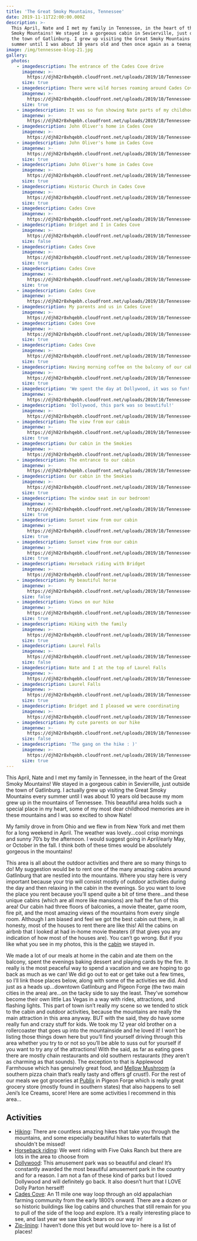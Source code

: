```yaml
---
title: 'The Great Smoky Mountains, Tennessee'
date: 2019-11-11T22:00:00.000Z
description: >-
  This April, Nate and I met my family in Tennessee, in the heart of the Great
  Smoky Mountains! We stayed in a gorgeous cabin in Sevierville, just outside
  the town of Gatlinburg. I grew up visiting the Great Smoky Mountains every
  summer until I was about 10 years old and then once again as a teenager.
image: /img/tennessee-blog-21.jpg
gallery:
  photos:
    - imagedescription: The entrance of the Cades Cove drive
      imagenew: >-
        https://djh82r8xhqebh.cloudfront.net/uploads/2019/10/Tennessee+Blog-1.jpg
      size: true
    - imagedescription: There were wild horses roaming around Cades Cove
      imagenew: >-
        https://djh82r8xhqebh.cloudfront.net/uploads/2019/10/Tennessee+Blog-2.jpg
      size: true
    - imagedescription: It was so fun showing Nate parts of my childhood!
      imagenew: >-
        https://djh82r8xhqebh.cloudfront.net/uploads/2019/10/Tennessee+Blog-3.jpg
    - imagedescription: John Oliver's home in Cades Cove
      imagenew: >-
        https://djh82r8xhqebh.cloudfront.net/uploads/2019/10/Tennessee+Blog-4.jpg
    - imagedescription: John Oliver's home in Cades Cove
      imagenew: >-
        https://djh82r8xhqebh.cloudfront.net/uploads/2019/10/Tennessee+Blog-6.jpg
      size: true
    - imagedescription: John Oliver's home in Cades Cove
      imagenew: >-
        https://djh82r8xhqebh.cloudfront.net/uploads/2019/10/Tennessee+Blog-5.jpg
      size: true
    - imagedescription: Historic Church in Cades Cove
      imagenew: >-
        https://djh82r8xhqebh.cloudfront.net/uploads/2019/10/Tennessee+Blog-7.jpg
      size: true
    - imagedescription: Cades Cove
      imagenew: >-
        https://djh82r8xhqebh.cloudfront.net/uploads/2019/10/Tennessee+Blog-8.jpg
    - imagedescription: Bridget and I in Cades Cove
      imagenew: >-
        https://djh82r8xhqebh.cloudfront.net/uploads/2019/10/Tennessee+Blog-9.jpg
      size: false
    - imagedescription: Cades Cove
      imagenew: >-
        https://djh82r8xhqebh.cloudfront.net/uploads/2019/10/Tennessee+Blog-10.jpg
      size: true
    - imagedescription: Cades Cove
      imagenew: >-
        https://djh82r8xhqebh.cloudfront.net/uploads/2019/10/Tennessee+Blog-11.jpg
      size: true
    - imagedescription: Cades Cove
      imagenew: >-
        https://djh82r8xhqebh.cloudfront.net/uploads/2019/10/Tennessee+Blog-12.jpg
    - imagedescription: My parents and us in Cades Cove!
      imagenew: >-
        https://djh82r8xhqebh.cloudfront.net/uploads/2019/10/Tennessee+Blog-15.jpg
    - imagedescription: Cades Cove
      imagenew: >-
        https://djh82r8xhqebh.cloudfront.net/uploads/2019/10/Tennessee+Blog-14.jpg
      size: true
    - imagedescription: Cades Cove
      imagenew: >-
        https://djh82r8xhqebh.cloudfront.net/uploads/2019/10/Tennessee+Blog-13.jpg
      size: true
    - imagedescription: Having morning coffee on the balcony of our cabin
      imagenew: >-
        https://djh82r8xhqebh.cloudfront.net/uploads/2019/10/Tennessee+Blog-17.jpg
      size: true
    - imagedescription: 'We spent the day at Dollywood, it was so fun!'
      imagenew: >-
        https://djh82r8xhqebh.cloudfront.net/uploads/2019/10/Tennessee+Blog-18.jpg
    - imagedescription: 'Dollywood, this park was so beautiful!'
      imagenew: >-
        https://djh82r8xhqebh.cloudfront.net/uploads/2019/10/Tennessee+Blog-19.jpg
    - imagedescription: The view from our cabin
      imagenew: >-
        https://djh82r8xhqebh.cloudfront.net/uploads/2019/10/Tennessee+Blog-21.jpg
      size: true
    - imagedescription: Our cabin in the Smokies
      imagenew: >-
        https://djh82r8xhqebh.cloudfront.net/uploads/2019/10/Tennessee+Blog-24.jpg
    - imagedescription: The entrance to our cabin
      imagenew: >-
        https://djh82r8xhqebh.cloudfront.net/uploads/2019/10/Tennessee+Blog-23.jpg
    - imagedescription: Our cabin in the Smokies
      imagenew: >-
        https://djh82r8xhqebh.cloudfront.net/uploads/2019/10/Tennessee+Blog-25.jpg
      size: true
    - imagedescription: The window seat in our bedroom!
      imagenew: >-
        https://djh82r8xhqebh.cloudfront.net/uploads/2019/10/Tennessee+Blog-22.jpg
      size: true
    - imagedescription: Sunset view from our cabin
      imagenew: >-
        https://djh82r8xhqebh.cloudfront.net/uploads/2019/10/Tennessee+Blog-26.jpg
      size: true
    - imagedescription: Sunset view from our cabin
      imagenew: >-
        https://djh82r8xhqebh.cloudfront.net/uploads/2019/10/Tennessee+Blog-28.jpg
      size: true
    - imagedescription: Horseback riding with Bridget
      imagenew: >-
        https://djh82r8xhqebh.cloudfront.net/uploads/2019/10/Tennessee+Blog-31.jpg
    - imagedescription: My beautiful horse
      imagenew: >-
        https://djh82r8xhqebh.cloudfront.net/uploads/2019/10/Tennessee+Blog-32.jpg
      size: false
    - imagedescription: Views on our hike
      imagenew: >-
        https://djh82r8xhqebh.cloudfront.net/uploads/2019/10/Tennessee+Blog-33.jpg
      size: true
    - imagedescription: Hiking with the family
      imagenew: >-
        https://djh82r8xhqebh.cloudfront.net/uploads/2019/10/Tennessee+Blog-35.jpg
      size: true
    - imagedescription: Laurel Falls
      imagenew: >-
        https://djh82r8xhqebh.cloudfront.net/uploads/2019/10/Tennessee+Blog-36.jpg
      size: false
    - imagedescription: Nate and I at the top of Laurel Falls
      imagenew: >-
        https://djh82r8xhqebh.cloudfront.net/uploads/2019/10/Tennessee+Blog-38.jpg
    - imagedescription: Laurel Falls
      imagenew: >-
        https://djh82r8xhqebh.cloudfront.net/uploads/2019/10/Tennessee+Blog-37.jpg
      size: true
    - imagedescription: Bridget and I pleased we were coordinating
      imagenew: >-
        https://djh82r8xhqebh.cloudfront.net/uploads/2019/10/Tennessee+Blog-39.jpg
    - imagedescription: My cute parents on our hike
      imagenew: >-
        https://djh82r8xhqebh.cloudfront.net/uploads/2019/10/Tennessee+Blog-40.jpg
      size: false
    - imagedescription: 'The gang on the hike : )'
      imagenew: >-
        https://djh82r8xhqebh.cloudfront.net/uploads/2019/10/Tennessee+Blog-42.jpg
      size: true
---
```

This April, Nate and I met my family in Tennessee, in the heart of the Great Smoky Mountains! We stayed in a gorgeous cabin in Sevierville, just outside the town of Gatlinburg. I actually grew up visiting the Great Smoky Mountains every summer until I was about 10 years old because my mom grew up in the mountains of Tennessee.  This beautiful area holds such a special place in my heart, some of my most dear childhood memories are in these mountains and I was so excited to show Nate!

My family drove in from Ohio and we flew in from New York and met them for a long weekend in April.  The weather was lovely...cool crisp mornings and sunny 70’s by the afternoon. I would suggest going in April/early May, or October in the fall. I think both of these times would be absolutely gorgeous in the mountains!

This area is all about the outdoor activities and there are so many things to do! My suggestion would be to rent one of the many amazing cabins around Gatlinburg that are nestled into the mountains. Where you stay here is very important because your trip will consist mostly of outdoor activities during the day and then relaxing in the cabin in the evenings. So you want to love the place you rent because you’ll spend quite a bit of time there...and these unique cabins (which are all more like mansions) are half the fun of this area! Our cabin had three floors of balconies, a movie theater, game room, fire pit, and the most amazing views of the mountains from every single room. Although I am biased and feel we got the best cabin out there, in all honesty, most of the houses to rent there are like this! All the cabins on airbnb that I looked at had in-home movie theaters (if that gives you any indication of how most of the houses are). You can’t go wrong. But if you like what you see in my photos, this is the [cabin](https://www.airbnb.com/rooms/25912562?source_impression_id=p3_1573591517_hoi5duSBZFqtZBfl) we stayed in.

We made a lot of our meals at home in the cabin and ate them on the balcony, spent the evenings baking dessert and playing cards by the fire. It really is the most peaceful way to spend a vacation and we are hoping to go back as much as we can! We did go out to eat or get take out a few times, so I’ll link those places below, along with some of the activities we did. And just as a heads up...downtown Gatlinburg and Pigeon Forge (the two main cities in the area) are…on the tacky side to say the least. They’ve somehow become their own little Las Vegas in a way with rides, attractions, and flashing lights. This part of town isn’t really my scene so we tended to stick to the cabin and outdoor activities, because the mountains are really the main attraction in this area anyway. BUT with the said, they do have some really fun and crazy stuff for kids. We took my 12 year old brother on a rollercoaster that goes up into the mountainside and he loved it! I won’t be listing those things down here but you’ll find yourself driving through this area whether you try to or not so you’ll be able to suss out for yourself if you want to try any of the attractions! With the said, as far as eating goes there are mostly chain restaurants and old southern restaurants (they aren't as charming as that sounds). The exception to that is Applewood Farmhouse which has genuinely great food, and [Mellow Mushroom](https://mellowmushroom.com/) (a southern pizza chain that’s really tasty and offers gf crust!). For the rest of our meals we got groceries at [Publix](https://www.google.com/maps/place/Publix+Super+Market+at+Valley+Forge+Shopping+Center/@35.8025677,-83.5785784,17z/data=!3m1!4b1!4m5!3m4!1s0x885bff6c0fbd4217:0x88f01cdd61905d43!8m2!3d35.8025634!4d-83.5763844) in Pigeon Forge which is really great grocery store (mostly found in southern states) that also happens to sell Jeni’s Ice Creams, score! Here are some activities I recommend in this area...

## **Activities**

* [Hiking](http://www.hikinginthesmokys.com/location.htm): There are countless amazing hikes that take you through the mountains, and some especially beautiful hikes to waterfalls that shouldn't be missed!
* [Horseback riding](https://www.nps.gov/grsm/planyourvisit/horseriding.htm): We went riding with Five Oaks Ranch but there are lots in the area to choose from
* [Dollywood](https://www.dollywood.com/): This amusement park was so beautiful and clean! It’s constantly awarded the most beautiful amusement park in the country and for a reason. I am not a fan of these kind of parks but I loved Dollywood and will definitely go back. It also doesn’t hurt that I LOVE Dolly Parton herself!
* [Cades Cove](https://www.mysmokymountainpark.com/road-trips/cades-cove-loop-scenic-drive): An 11 mile one way loop through an old appalachian farming community from the early 1800’s onward. There are a dozen or so historic buildings like log cabins and churches that still remain for you to pull of the side of the loop and explore. It’s a really interesting place to see, and last year we saw black bears on our way in! 
* [Zip-lining](https://www.pigeonforgechamber.com/top-4-ziplines-in-the-smoky-mountains/): I haven’t done this yet but would love to- here is a list of places!
